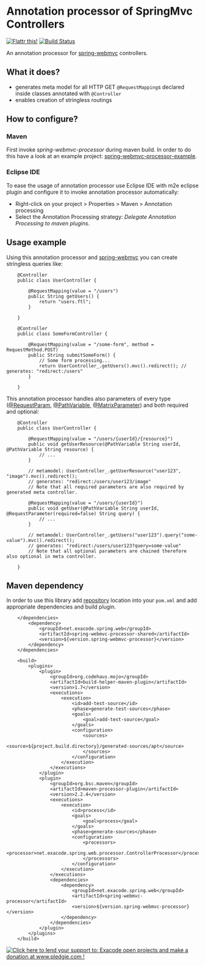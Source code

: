 Annotation processor of SpringMvc Controllers
=============================================

[![Flattr this!](https://api.flattr.com/button/flattr-badge-large.png)](https://flattr.com/submit/auto?user_id=exacode&url=https://github.com/exacode/spring-webmvc-processor&tags=spring,spring-webmvc,preprocessor,java,code,github&category=software) 
[![Build Status](https://travis-ci.org/exacode/spring-webmvc-processor.png?branch=master)](https://travis-ci.org/exacode/spring-webmvc-processor)

An annotation processor for [spring-webmvc](http://projects.spring.io/spring-framework/) controllers. 


What it does?
-------------

- generates meta model for all HTTP GET `@RequestMapping`s declared inside classes annotated with `@Controller`
- enables creation of stringless routings


How to configure?
-----------------

### Maven
First invoke *spring-webmvc-processor* during maven build. In order to do this have a look at an example project: [spring-webmvc-processor-example](https://github.com/exacode/spring-webmvc-processor/blob/master/spring-webmvc-processor-example/pom.xml#L63).
 
### Eclipse IDE
To ease the usage of annotation processor use Eclipse IDE with m2e eclipse plugin and configure it to invoke annotation processor automatically:
* Right-click on your project > Properties > Maven > Annotation processing
* Select the Annotation Processing strategy: *Delegate Annotation Processing to maven plugins*. 


Usage example
-------------

Using this annotation processor and [spring-webmvc](http://projects.spring.io/spring-framework/) you can create stringless queries like:

		@Controller
		public class UserController {

			@RequestMapping(value = "/users")
			public String getUsers() {
				return "users.ftl";
			}

		}

		@Controller
		public class SomeFormController {

			@RequestMapping(value = "/some-form", method = RequestMethod.POST)
			public String submitSomeForm() {
				// Some form processing...
				return UserController_.getUsers().mvc().redirect(); // generates: "redirect:/users"
			}
		
		}

This annotation processor handles also parameters of every type ([@RequestParam](http://docs.spring.io/spring/docs/3.2.x/javadoc-api/org/springframework/web/bind/annotation/RequestParam.html), [@PathVariable](http://docs.spring.io/spring/docs/3.2.x/javadoc-api/org/springframework/web/bind/annotation/PathVariable.html), [@MatrixParameter](http://docs.spring.io/spring/docs/3.2.x/javadoc-api/org/springframework/web/bind/annotation/MatrixVariable.html)) and both required and optional:

		@Controller
		public class UserController {

			@RequestMapping(value = "/users/{userId}/{resource}")
			public void getUserResource(@PathVariable String userId, @PathVariable String resource) {
				// ...
			}

			// metamodel: UserController_.getUserResource("user123", "image").mvc().redirect(); 
			// generates: "redirect:/users/user123/image"
			// Note that all required parameters are also required by generated meta controller.

			@RequestMapping(value = "/users/{userId}")
			public void getUser(@PathVariable String userId, @RequestParameter(required=false) String query) {
				// ...
			}

			// metamodel: UserController_.getUsers("user123").query("some-value").mvc().redirect(); 
			// generates: "redirect:/users/user123?query=some-value"
			// Note that all optional parameters are chained therefore also optional in meta controller.
		
		}


Maven dependency
----------------

In order to use this library add [repository](http://github.com/exacode/mvn-repo) location into your `pom.xml` 
and add appropriate dependencies and build plugin.

		</dependencies>
			<dependency>
				<groupId>net.exacode.spring.web</groupId>
				<artifactId>spring-webmvc-processor-shared</artifactId>
				<version>${version.spring-webmvc-processor}</version>
			</dependency>
		</dependencies>

		<build>
			<plugins>
				<plugin>
					<groupId>org.codehaus.mojo</groupId>
					<artifactId>build-helper-maven-plugin</artifactId>
					<version>1.7</version>
					<executions>
						<execution>
							<id>add-test-source</id>
							<phase>generate-test-sources</phase>
							<goals>
								<goal>add-test-source</goal>
							</goals>
							<configuration>
								<sources>
									<source>${project.build.directory}/generated-sources/apt</source>
								</sources>
							</configuration>
						</execution>
					</executions>
				</plugin>
				<plugin> 
					<groupId>org.bsc.maven</groupId>
					<artifactId>maven-processor-plugin</artifactId>
					<version>2.2.4</version>
					<executions>
						<execution>
							<id>process</id>
							<goals>
								<goal>process</goal>
							</goals>
							<phase>generate-sources</phase>
							<configuration>
								<processors>
									<processor>net.exacode.spring.web.processor.ControllerProcessor</processor>
								</processors>
							</configuration>
						</execution>
					</executions>
					<dependencies>
						<dependency>
							<groupId>net.exacode.spring.web</groupId>
							<artifactId>spring-webmvc-processor</artifactId>
							<version>${version.spring-webmvc-processor}</version>
						</dependency>
					</dependencies>
				</plugin>
			</plugins>
		</build>

<a href='http://www.pledgie.com/campaigns/22342'><img alt='Click here to lend your support to: Exacode open projects and make a donation at www.pledgie.com !' src='http://www.pledgie.com/campaigns/22342.png?skin_name=chrome' border='0' /></a>
